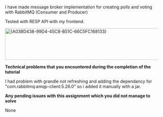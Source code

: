I  have made message broker implementation for creating polls and voting with RabbitMQ (Consumer and Producer)

Tested with RESP API with my frontend.

<img width="711" height="105" alt="{A038D438-99D4-45C8-B51C-66C5FC168133}" src="https://github.com/user-attachments/assets/930a599d-05a3-49f2-92ae-db7c1ce092a6" />



**Technical problems that you encountered during the completion of the tutorial**

I had problem with grandle not refreshing and adding the dependancy for "com.rabbitmq:amqp-client:5.26.0" so i added it manually with a jar.



**Any pending issues with this assignment which you did not manage to solve**

None
